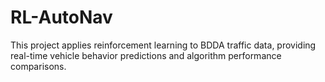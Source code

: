 # RL-AutoNav

This project applies reinforcement learning to BDDA traffic data, providing real-time vehicle behavior predictions and algorithm performance comparisons.  

